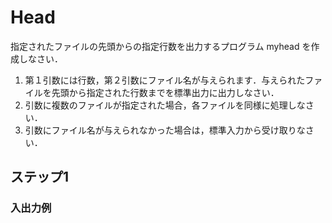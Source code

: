 # Head

指定されたファイルの先頭からの指定行数を出力するプログラム myhead を作成しなさい．

1. 第１引数には行数，第２引数にファイル名が与えられます．与えられたファイルを先頭から指定された行数までを標準出力に出力しなさい．
2. 引数に複数のファイルが指定された場合，各ファイルを同様に処理しなさい．
3. 引数にファイル名が与えられなかった場合は，標準入力から受け取りなさい．

## ステップ1

### 入出力例


